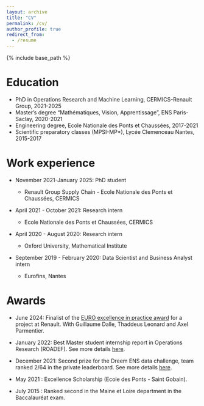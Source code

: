 ```yaml
---
layout: archive
title: "CV"
permalink: /cv/
author_profile: true
redirect_from:
  - /resume
---
```


{% include base_path %}

<!-- You can get my French resume [here](../files/CV_These.pdf). -->


Education
======
* PhD in Operations Research and Machine Learning, CERMICS-Renault Group, 2021-2025
* Master’s degree “Mathématiques, Vision, Apprentissage”, ENS Paris-Saclay, 2020-2021
* Engineering degree, Ecole Nationale des Ponts et Chaussées, 2017-2021 
* Scientific preparatory classes (MPSI-MP*), Lycée Clemenceau Nantes, 2015-2017

Work experience
======
* November 2021-January 2025: PhD student
  * Renault Group Supply Chain - Ecole Nationale des Ponts et Chaussées, CERMICS

* April 2021 - October 2021: Research intern
  * Ecole Nationale des Ponts et Chaussées, CERMICS

* April 2020 - August 2020: Research intern
  * Oxford University, Mathematical Institute 

* September 2019 - February 2020: Data Scientist and Business Analyst intern
  * Eurofins, Nantes 

Awards
=======
* June 2024: Finalist of the [EURO excellence in practice award](https://www.euro-online.org/web/pages/1726/eepa-finalists-2024) for a project at Renault. 
With Guillaume Dalle, Thaddeus Leonard and Axel Parmentier.

* January 2022: Best Master student internship report in Operations Research (ROADEF).
See more details [here](https://roadef.org/app/pages/prix-du-memoire-de-master-road). 

* December 2021: Second prize for the Dreem ENS data challenge, team ranked 2/64 in the private leaderboard.
See more details [here](https://challengedata.ens.fr/challenges/45). 

* May 2021 : Excellence Scholarship (Ecole des Ponts - Saint Gobain).

* July 2015 : Ranked second in the Maine et Loire department in the Baccalauréat exam.









  